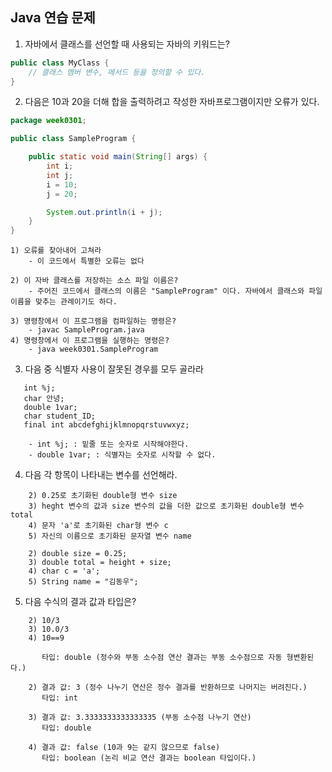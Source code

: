 ## Java 연습 문제

1. 자바에서 클래스를 선언할 때 사용되는 자바의 키워드는?


```java
public class MyClass {
    // 클래스 멤버 변수, 메서드 등을 정의할 수 있다.
}
```


2. 다음은 10과 20을 더해 합을 출력하려고 작성한 자바프로그램이지만 오류가 있다.
```java
package week0301;

public class SampleProgram {

    public static void main(String[] args) {
        int i;
        int j;
        i = 10;
        j = 20;

        System.out.println(i + j);
    }
}
```

    1) 오류를 찾아내어 고쳐라
        - 이 코드에서 특별한 오류는 없다

    2) 이 자바 클래스를 저장하는 소스 파일 이름은?
        - 주어진 코드에서 클래스의 이름은 "SampleProgram" 이다. 자바에서 클래스와 파일 이름을 맞추는 관례이기도 하다.

    3) 명령창에서 이 프로그램을 컴파일하는 명령은?
        - javac SampleProgram.java
    4) 명령창에서 이 프로그램을 실행하는 명령은?
        - java week0301.SampleProgram


3. 다음 중 식별자 사용이 잘못된 경우를 모두 골라라
```int _i;
   int %j;     
   char 안녕;
   double 1var;
   char student_ID;
   final int abcdefghijklmnopqrstuvwxyz;
```
```
    - int %j; : 밑줄 또는 숫자로 시작해야한다.
    - double 1var; : 식별자는 숫자로 시작할 수 없다.
```

4. 다음 각 항목이 나타내는 변수를 선언해라.
``` 1) int형 변수 height
    2) 0.25로 초기화된 double형 변수 size
    3) heght 변수의 값과 size 변수의 값을 더한 값으로 초기화된 double형 변수 total
    4) 문자 'a'로 초기화된 char형 변수 c
    5) 자신의 이름으로 초기화된 문자열 변수 name
```

``` 1) int height;
    2) double size = 0.25;
    3) double total = height + size;
    4) char c = 'a';
    5) String name = "김동우";
```

5. 다음 수식의 결과 값과 타입은?
``` 1) 67+12.8
    2) 10/3
    3) 10.0/3
    4) 10==9
```

``` 1) 결과 값: 79.8 (정수 67과 부동 소수점 12.8을 더함)
       타입: double (정수와 부동 소수점 연산 결과는 부동 소수점으로 자동 형변환된다.)

    2) 결과 값: 3 (정수 나누기 연산은 정수 결과를 반환하므로 나머지는 버려진다.)
       타입: int

    3) 결과 값: 3.3333333333333335 (부동 소수점 나누기 연산)
       타입: double

    4) 결과 값: false (10과 9는 같지 않으므로 false)
       타입: boolean (논리 비교 연산 결과는 boolean 타입이다.)

